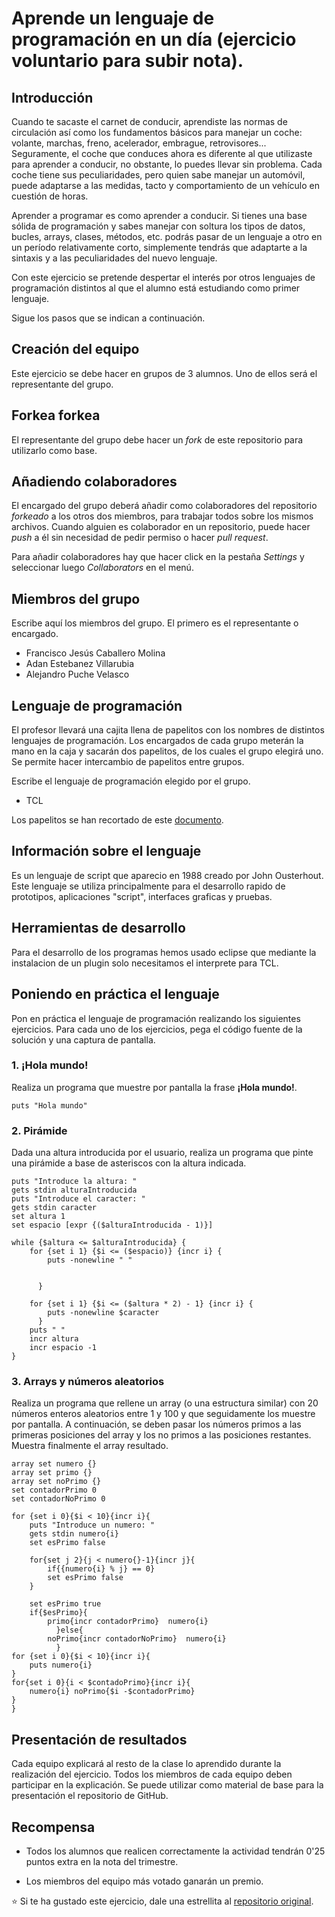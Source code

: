 # Aprende un lenguaje de programación en un día (ejercicio voluntario para subir nota).

## Introducción

Cuando te sacaste el carnet de conducir, aprendiste las normas de circulación así como los fundamentos básicos para manejar un coche: volante, marchas, freno, acelerador, embrague, retrovisores... Seguramente, el coche que conduces ahora es diferente al que utilizaste para aprender a conducir, no obstante, lo puedes llevar sin problema. Cada coche tiene sus peculiaridades, pero quien sabe manejar un automóvil, puede adaptarse a las medidas, tacto y comportamiento de un vehículo en cuestión de horas.

Aprender a programar es como aprender a conducir. Si tienes una base sólida de programación y sabes manejar con soltura los tipos de datos, bucles, arrays, clases, métodos, etc. podrás pasar de un lenguaje a otro en un período relativamente corto, simplemente tendrás que adaptarte a la sintaxis y a las peculiaridades del nuevo lenguaje.

Con este ejercicio se pretende despertar el interés por otros lenguajes de programación distintos al que el alumno está estudiando como primer lenguaje.

Sigue los pasos que se indican a continuación.

## Creación del equipo

Este ejercicio se debe hacer en grupos de 3 alumnos. Uno de ellos será el representante del grupo.

## Forkea forkea

El representante del grupo debe hacer un *fork* de este repositorio para utilizarlo como base.

## Añadiendo colaboradores

El encargado del grupo deberá añadir como colaboradores del repositorio *forkeado* a los otros dos miembros, para trabajar todos sobre los mismos archivos. Cuando alguien es colaborador en un repositorio, puede hacer *push* a él sin necesidad de pedir permiso o hacer *pull request*.

Para añadir colaboradores hay que hacer click en la pestaña *Settings* y seleccionar luego *Collaborators* en el menú.

## Miembros del grupo

Escribe aquí los miembros del grupo. El primero es el representante o encargado.

* Francisco Jesús Caballero Molina
* Adan Estebanez Villarubia
* Alejandro Puche Velasco

## Lenguaje de programación

El profesor llevará una cajita llena de papelitos con los nombres de distintos lenguajes de programación. Los encargados de cada grupo meterán la mano en la caja y sacarán dos papelitos, de los cuales el grupo elegirá uno. Se permite hacer intercambio de papelitos entre grupos.

Escribe el lenguaje de programación elegido por el grupo.

* TCL

Los papelitos se han recortado de este [documento](lenguajes_de_programacion.pdf).

## Información sobre el lenguaje

Es un lenguaje de script que aparecio en 1988 creado por John Ousterhout.
Este lenguaje se utiliza principalmente para el desarrollo rapido de prototipos, aplicaciones "script", interfaces graficas y pruebas.

## Herramientas de desarrollo

Para el desarrollo de los programas hemos usado eclipse que mediante la instalacion de un plugin solo necesitamos el interprete para TCL.

## Poniendo en práctica el lenguaje

Pon en práctica el lenguaje de programación realizando los siguientes ejercicios. Para cada uno de los ejercicios, pega el código fuente de la solución y una captura de pantalla.

### 1. ¡Hola mundo!

Realiza un programa que muestre por pantalla la frase **¡Hola mundo!**.
```
puts "Hola mundo"
```

### 2. Pirámide

Dada una altura introducida por el usuario, realiza un programa que pinte una pirámide a base de asteriscos con la altura indicada.
```
puts "Introduce la altura: "
gets stdin alturaIntroducida
puts "Introduce el caracter: "
gets stdin caracter
set altura 1
set espacio [expr {($alturaIntroducida - 1)}]

while {$altura <= $alturaIntroducida} {
    for {set i 1} {$i <= ($espacio)} {incr i} {
	    puts -nonewline " "
	    
	    
	  }
	
    for {set i 1} {$i <= ($altura * 2) - 1} {incr i} { 
	    puts -nonewline $caracter
	  }
    puts " "
    incr altura
    incr espacio -1
}

```

### 3. Arrays y números aleatorios

Realiza un programa que rellene un array (o una estructura similar) con 20 números enteros aleatorios entre 1 y 100 y que seguidamente los muestre por pantalla. A continuación, se deben pasar los números primos a las primeras posiciones del array y los no primos a las posiciones restantes. Muestra finalmente el array resultado.
```
array set numero {}
array set primo {}
array set noPrimo {}
set contadorPrimo 0
set contadorNoPrimo 0

for {set i 0}{$i < 10}{incr i}{
	puts "Introduce un numero: "
	gets stdin numero{i}
	set esPrimo false
	
	for{set j 2}{j < numero{}-1}{incr j}{
		if{{numero{i} % j} == 0}
		set esPrimo false
	}
	
	set esPrimo true
	if{$esPrimo}{
	 	primo{incr contadorPrimo}  numero{i}
	      }else{
		noPrimo{incr contadorNoPrimo}  numero{i}
	      }
for {set i 0}{$i < 10}{incr i}{
	puts numero{i}
}
for{set i 0}{i < $contadoPrimo}{incr i}{
	numero{i} noPrimo{$i -$contadorPrimo}
}
}
```

## Presentación de resultados

Cada equipo explicará al resto de la clase lo aprendido durante la realización del ejercicio. Todos los miembros de cada equipo deben participar en la explicación. Se puede utilizar como material de base para la presentación el repositorio de GitHub.

## Recompensa

* Todos los alumnos que realicen correctamente la actividad tendrán 0'25 puntos extra en la nota del trimestre.

* Los miembros del equipo más votado ganarán un premio.

:star: Si te ha gustado este ejercicio, dale una estrellita al [repositorio original](https://github.com/LuisJoseSanchez/aprende-un-lenguaje-en-un-dia).

